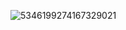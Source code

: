 
![5346199274167329021](https://github.com/user-attachments/assets/8014ceac-5b1e-4d42-a871-fcc4eaa33c64)
